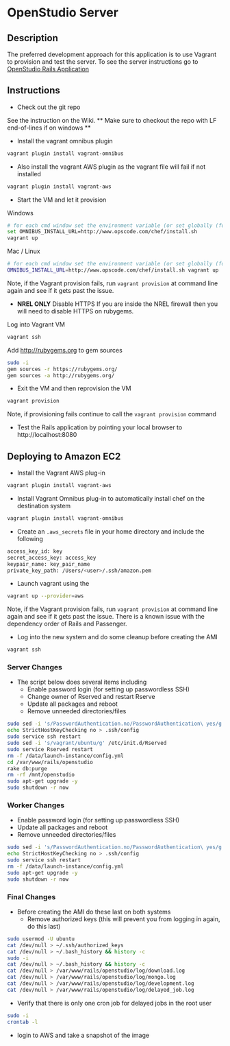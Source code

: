 # OpenStudio Server

## Description
The preferred development approach for this application is to use Vagrant to provision and test the server.  To see the server instructions go to [OpenStudio Rails Application](./openstudio-server/README.md)

## Instructions

- Check out the git repo

See the instruction on the Wiki. ** Make sure to checkout the repo with LF end-of-lines if on windows **

- Install the vagrant omnibus plugin

```sh
vagrant plugin install vagrant-omnibus
```

- Also install the vagrant AWS plugin as the vagrant file will fail if not installed 

```sh
vagrant plugin install vagrant-aws
```

- Start the VM and let it provision

Windows

```sh
# for each cmd window set the environment variable (or set globally (for NREL only)
set OMNIBUS_INSTALL_URL=http://www.opscode.com/chef/install.sh
vagrant up
```

Mac / Linux

```sh
# for each cmd window set the environment variable (or set globally (for NREL only)
OMNIBUS_INSTALL_URL=http://www.opscode.com/chef/install.sh vagrant up
```

Note, if the Vagrant provision fails, run `vagrant provision` at command line again and see if it gets past the issue.

- **NREL ONLY** Disable HTTPS
If you are inside the NREL firewall then you will need to disable HTTPS on rubygems. 

Log into Vagrant VM

```sh
vagrant ssh
```

Add http://rubygems.org to gem sources

```sh
sudo -i
gem sources -r https://rubygems.org/
gem sources -a http://rubygems.org/

```

- Exit the VM and then reprovision the VM

```sh
vagrant provision
```

Note, if provisioning fails continue to call the `vagrant provision` command

- Test the Rails application by pointing your local browser to http://localhost:8080

## Deploying to Amazon EC2

- Install the Vagrant AWS plug-in

```sh
vagrant plugin install vagrant-aws
```

- Install Vagrant Omnibus plug-in to automatically install chef on the destination system

```sh
vagrant plugin install vagrant-omnibus
```

- Create an `.aws_secrets` file in your home directory and include the following

```sh
access_key_id: key
secret_access_key: access_key
keypair_name: key_pair_name
private_key_path: /Users/<user>/.ssh/amazon.pem
```

- Launch vagrant using the

```sh
vagrant up --provider=aws
```

Note, if the Vagrant provision fails, run `vagrant provision` at command line again and see if it gets past the issue. There is a known issue with the dependency order of Rails and Passenger.

- Log into the new system and do some cleanup before creating the AMI

```sh
vagrant ssh
```

### Server Changes
- The script below does several items including
  + Enable password login (for setting up passwordless SSH)
  + Change owner of Rserved and restart Rserve 
  + Update all packages and reboot
  + Remove unneeded directories/files


```sh
sudo sed -i 's/PasswordAuthentication.no/PasswordAuthentication\ yes/g' /etc/ssh/sshd_config
echo StrictHostKeyChecking no > .ssh/config
sudo service ssh restart
sudo sed -i 's/vagrant/ubuntu/g' /etc/init.d/Rserved
sudo service Rserved restart
rm -f /data/launch-instance/config.yml
cd /var/www/rails/openstudio
rake db:purge
rm -rf /mnt/openstudio
sudo apt-get upgrade -y
sudo shutdown -r now
```

### Worker Changes
  + Enable password login (for setting up passwordless SSH)
  + Update all packages and reboot
  + Remove unneeded directories/files


```sh
sudo sed -i 's/PasswordAuthentication.no/PasswordAuthentication\ yes/g' /etc/ssh/sshd_config
echo StrictHostKeyChecking no > .ssh/config
sudo service ssh restart
rm -f /data/launch-instance/config.yml
sudo apt-get upgrade -y
sudo shutdown -r now
```

### Final Changes
- Before creating the AMI do these last on both systems
  + Remove authorized keys (this will prevent you from logging in again, do this last)

```sh
sudo usermod -U ubuntu
cat /dev/null > ~/.ssh/authorized_keys
cat /dev/null > ~/.bash_history && history -c
sudo -i
cat /dev/null > ~/.bash_history && history -c
cat /dev/null > /var/www/rails/openstudio/log/download.log
cat /dev/null > /var/www/rails/openstudio/log/mongo.log
cat /dev/null > /var/www/rails/openstudio/log/development.log
cat /dev/null > /var/www/rails/openstudio/log/delayed_job.log
```

  + Verify that there is only one cron job for delayed jobs in the root user

```sh
sudo -i
crontab -l
```

- login to AWS and take a snapshot of the image



